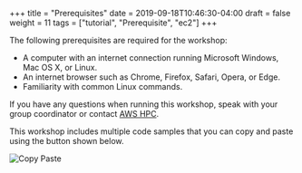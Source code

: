 +++
title = "Prerequisites"
date = 2019-09-18T10:46:30-04:00
draft = false
weight = 11
tags = ["tutorial", "Prerequisite", "ec2"]
+++

The following prerequisites are required for the workshop:

- A computer with an internet connection running Microsoft Windows, Mac OS X, or Linux.
- An internet browser such as Chrome, Firefox, Safari, Opera, or Edge.
- Familiarity with common Linux commands.

If you have any questions when running this workshop, speak with your group coordinator or contact [AWS HPC](https://aws.amazon.com/hpc/).

This workshop includes multiple code samples that you can copy and paste using the button shown below.

![Copy Paste](/images/01-getting-started/copy-paste.png)
